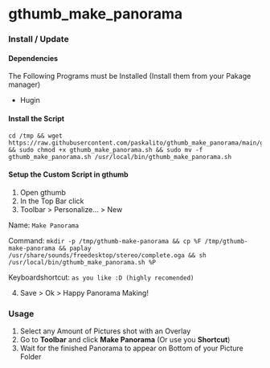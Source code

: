 # gthumb_make_panorama

### Install / Update

#### Dependencies
The Following Programs must be Installed (Install them from your Pakage manager)
- Hugin


#### Install the Script
````
cd /tmp && wget https://raw.githubusercontent.com/paskalito/gthumb_make_panorama/main/gthumb_make_panorama.sh && sudo chmod +x gthumb_make_panorama.sh && sudo mv -f gthumb_make_panorama.sh /usr/local/bin/gthumb_make_panorama.sh
````
#### Setup the Custom Script in gthumb
1. Open gthumb
2. In the Top Bar click
3. Toolbar > Personalize... > New

Name: `Make Panorama`

Command: `mkdir -p /tmp/gthumb-make-panorama && cp %F /tmp/gthumb-make-panorama && paplay /usr/share/sounds/freedesktop/stereo/complete.oga && sh /usr/local/bin/gthumb_make_panorama.sh %P`

Keyboardshortcut: `as you like :D (highly recomended)`

4. Save > Ok > Happy Panorama Making!

### Usage
1. Select any Amount of Pictures shot with an Overlay
2. Go to **Toolbar** and click **Make Panorama** (Or use you **Shortcut**)
3. Wait for the finished Panorama to appear on Bottom of your Picture Folder
